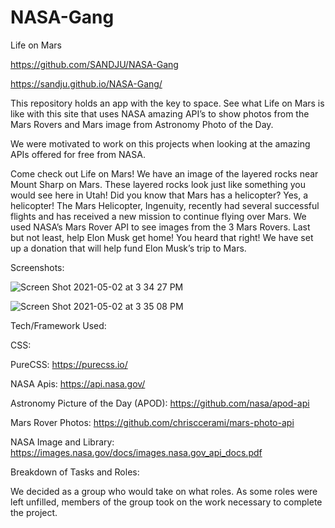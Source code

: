 # NASA-Gang

Life on Mars

https://github.com/SANDJU/NASA-Gang

https://sandju.github.io/NASA-Gang/

This repository holds an app with the key to space. See what Life on Mars is like with this site that uses NASA amazing API’s to show photos from the Mars Rovers and Mars image from Astronomy Photo of the Day.

We were motivated to work on this projects when looking at the amazing APIs offered for free from NASA.

Come check out Life on Mars! We have an image of the layered rocks near Mount Sharp on Mars. These layered rocks look just like something you would see here in Utah! Did you know that Mars has a helicopter? Yes, a helicopter! The Mars Helicopter, Ingenuity, recently had several successful flights and has received a new mission to continue flying over Mars. We used NASA’s Mars Rover API to see images from the 3 Mars Rovers. Last but not least, help Elon Musk get home! You heard that right! We have set up a donation that will help fund Elon Musk’s trip to Mars.

Screenshots:

![Screen Shot 2021-05-02 at 3 34 27 PM](https://user-images.githubusercontent.com/79028196/116828545-94fece80-ab5c-11eb-86e8-1c5586e96775.png)

![Screen Shot 2021-05-02 at 3 35 08 PM](https://user-images.githubusercontent.com/79028196/116828549-9c25dc80-ab5c-11eb-8a2a-43c8bbeb4953.png)

Tech/Framework Used:

CSS:

PureCSS: https://purecss.io/

NASA Apis: https://api.nasa.gov/

Astronomy Picture of the Day (APOD): https://github.com/nasa/apod-api

Mars Rover Photos: https://github.com/chrisccerami/mars-photo-api

NASA Image and Library: https://images.nasa.gov/docs/images.nasa.gov_api_docs.pdf

Breakdown of Tasks and Roles:

We decided as a group who would take on what roles. As some roles were left unfilled, members of the group took on the work necessary to complete the project.
